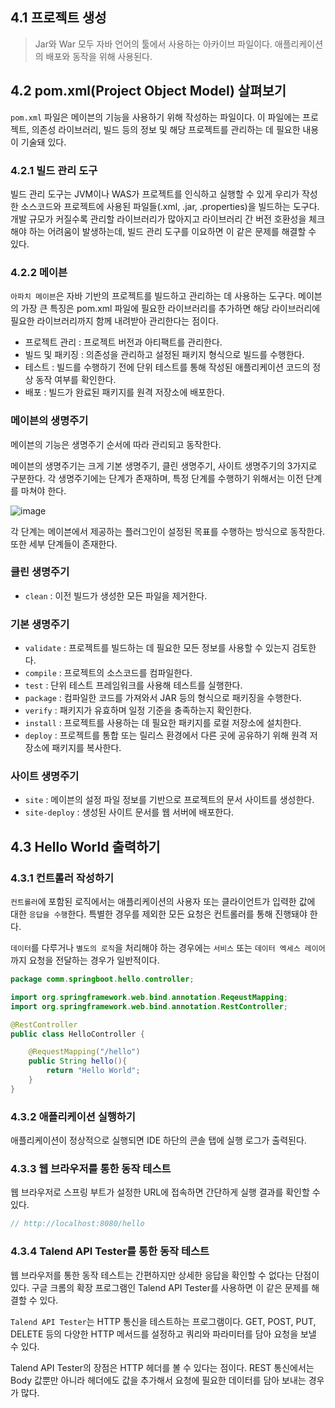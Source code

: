 ## 4.1 프로젝트 생성

> Jar와 War 모두 자바 언어의 툴에서 사용하는 아카이브 파일이다. 애플리케이션의 배포와 동작을 위해 사용된다.
> 

## 4.2 pom.xml(Project Object Model) 살펴보기

`pom.xml` 파일은 메이븐의 기능을 사용하기 위해 작성하는 파일이다. 이 파일에는 프로젝트, 의존성 라이브러리, 빌드 등의 정보 및 해당 프로젝트를 관리하는 데 필요한 내용이 기술돼 있다.

### 4.2.1 빌드 관리 도구

빌드 관리 도구는 JVM이나 WAS가 프로젝트를 인식하고 실행할 수 있게 우리가 작성한 소스코드와 프로젝트에 사용된 파일들(.xml, .jar, .properties)을 빌드하는 도구다. 개발 규모가 커질수록 관리할 라이브러리가 많아지고 라이브러리 간 버전 호환성을 체크해야 하는 어려움이 발생하는데, 빌드 관리 도구를 이요하면 이 같은 문제를 해결할 수 있다.

### 4.2.2 메이븐

`아파치 메이븐`은 자바 기반의 프로젝트를 빌드하고 관리하는 데 사용하는 도구다. 메이븐의 가장 큰 특징은 pom.xml 파일에 필요한 라이브러리를 추가하면 해당 라이브러리에 필요한 라이브러리까지 함께 내려받아 관리한다는 점이다.

- 프로젝트 관리 : 프로젝트 버전과 아티팩트를 관리한다.
- 빌드 및 패키징 : 의존성을 관리하고 설정된 패키지 형식으로 빌드를 수행한다.
- 테스트 : 빌드를 수행하기 전에 단위 테스트를 통해 작성된 애플리케이션 코드의 정상 동작 여부를 확인한다.
- 배포 : 빌드가 완료된 패키지를 원격 저장소에 배포한다.

### 메이븐의 생명주기

메이븐의 기능은 생명주기 순서에 따라 관리되고 동작한다.

메이븐의 생명주기는 크게 기본 생명주기, 클린 생명주기, 사이트 생명주기의 3가지로 구분한다. 각 생명주기에는 단계가 존재하며, 특정 단계를 수행하기 위해서는 이전 단계를 마쳐야 한다.

![image](https://velog.velcdn.com/images/ameri-kano/post/e97bd276-9ce4-4076-84f9-67f3d52d3efc/image.png)

각 단계는 메이븐에서 제공하는 플러그인이 설정된 목표를 수행하는 방식으로 동작한다. 또한 세부 단계들이 존재한다.

### 클린 생명주기

- `clean` : 이전 빌드가 생성한 모든 파일을 제거한다.

### 기본 생명주기

- `validate` : 프로젝트를 빌드하는 데 필요한 모든 정보를 사용할 수 있는지 검토한다.
- `compile` : 프로젝트의 소스코드를 컴파일한다.
- `test` : 단위 테스트 프레임워크를 사용해 테스트를 실행한다.
- `package` : 컴파일한 코드를 가져와서 JAR 등의 형식으로 패키징을 수행한다.
- `verify` : 패키지가 유효하며 일정 기준을 충족하는지 확인한다.
- `install` : 프로젝트를 사용하는 데 필요한 패키지를 로컬 저장소에 설치한다.
- `deploy` : 프로젝트를 통합 또는 릴리스 환경에서 다른 곳에 공유하기 위해 원격 저장소에 패키지를 복사한다.

### 사이트 생명주기

- `site` : 메이븐의 설정 파일 정보를 기반으로 프로젝트의 문서 사이트를 생성한다.
- `site-deploy` : 생성된 사이트 문서를 웹 서버에 배포한다.

## 4.3 Hello World 출력하기

### 4.3.1 컨트롤러 작성하기

`컨트롤러`에 포함된 로직에서는 애플리케이션의 사용자 또는 클라이언트가 입력한 값에 대한 `응답을 수행`한다. 특별한 경우를 제외한 모든 요청은 컨트롤러를 통해 진행돼야 한다.

`데이터`를 다루거나 `별도의 로직`을 처리해야 하는 경우에는 `서비스` 또는 `데이터 엑세스 레이어`까지 요청을 전달하는 경우가 일반적이다.

```java
package comm.springboot.hello.controller;

import org.springframework.web.bind.annotation.ReqeustMapping;
import org.springframework.web.bind.annotation.RestController;

@RestController
public class HelloController {

	@RequestMapping("/hello")
	public String hello(){
		return "Hello World";
	}
}
```

### 4.3.2 애플리케이션 실행하기

애플리케이션이 정상적으로 실행되면 IDE 하단의 콘솔 탭에 실행 로그가 출력된다.

### 4.3.3 웹 브라우저를 통한 동작 테스트

웹 브라우저로 스프링 부트가 설정한 URL에 접속하면 간단하게 실행 결과를 확인할 수 있다.

```java
// http://localhost:8080/hello
```

### 4.3.4 Talend API Tester를 통한 동작 테스트

웹 브라우저를 통한 동작 테스트는 간편하지만 상세한 응답을 확인할 수 없다는 단점이 있다. 구글 크롬의 확장 프로그램인 Talend API Tester를 사용하면 이 같은 문제를 해결할 수 있다.

`Talend API Tester`는 HTTP 통신을 테스트하는 프로그램이다. GET, POST, PUT, DELETE 등의 다양한 HTTP 메서드를 설정하고 쿼리와 파라미터를 담아 요청을 보낼 수 있다.

Talend API Tester의 장점은 HTTP 헤더를 볼 수 있다는 점이다. REST 통신에서는 Body 값뿐만 아니라 헤더에도 값을 추가해서 요청에 필요한 데이터를 담아 보내는 경우가 많다.